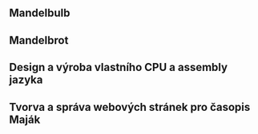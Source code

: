 ## Mandelbulb

## Mandelbrot

## Design a výroba vlastního CPU a assembly jazyka

## Tvorva a správa webových stránek pro časopis Maják

